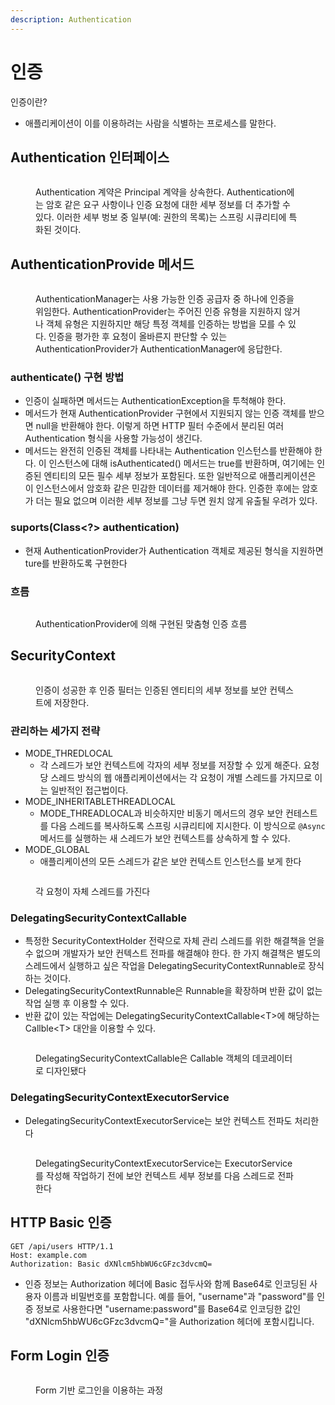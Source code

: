 ```yaml
---
description: Authentication
---
```


# 인증

인증이란?

* 애플리케이션이 이를 이용하려는 사람을 식별하는 프로세스를 말한다.

## Authentication 인터페이스

<figure><img src="../../../.gitbook/assets/image (16) (1) (1).png" alt=""><figcaption><p>Authentication 계약은 Principal 계약을 상속한다. Authentication에는 암호 같은 요구 사항이나 인증 요청에 대한 세부 정보를 더 추가할 수 있다. 이러한 세부 벙보 중 일부(예: 권한의 목록)는 스프링 시큐리티에 특화된 것이다.</p></figcaption></figure>

## AuthenticationProvide 메서드

<figure><img src="../../../.gitbook/assets/image (6) (1) (1) (1).png" alt=""><figcaption><p>AuthenticationManager는 사용 가능한 인증 공급자 중 하나에 인증을 위임한다. AuthenticationProvider는 주어진 인증 유형을 지원하지 않거나 객체 유형은 지원하지만 해당 특정 객체를 인증하는 방법을 모를 수 있다. 인증을 평가한 후 요청이 올바른지 판단할 수 있는 AuthenticationProvider가 AuthenticationManager에 응답한다.</p></figcaption></figure>

### authenticate() 구현 방법

* 인증이 실패하면 메서드는 AuthenticationException을 투척해야 한다.
* 메서드가 현재 AuthenticationProvider 구현에서 지원되지 않는 인증 객체를 받으면 null을 반환해야 한다. 이렇게 하면 HTTP 필터 수준에서 분리된 여러 Authentication 형식을 사용할 가능성이 생긴다.
* 메서드는 완전히 인증된 객체를 나타내는 Authentication 인스턴스를 반환해야 한다. 이 인스턴스에 대해 isAuthenticated() 메서드는 true를 반환하며, 여기에는 인증된 엔티티의 모든 필수 세부 정보가 포함된다. 또한 일반적으로 애플리케이션은 이 인스턴스에서 암호화 같은 민감한 데이터를 제거해야 한다. 인증한 후에는 암호가 더는 필요 없으며 이러한 세부 정보를 그냥 두면 원치 않게 유출될 우려가 있다.

### suports(Class\<?> authentication)

* 현재 AuthenticationProvider가 Authentication 객체로 제공된 형식을 지원하면 ture를 반환하도록 구현한다

### 흐름

<figure><img src="../../../.gitbook/assets/image (15).png" alt=""><figcaption><p>AuthenticationProvider에 의해 구현된 맞춤형 인증 흐름</p></figcaption></figure>

## SecurityContext

<figure><img src="../../../.gitbook/assets/image (10) (1) (1).png" alt=""><figcaption><p>인증이 성공한 후 인증 필터는 인증된 엔티티의 세부 정보를 보안 컨텍스트에 저장한다.</p></figcaption></figure>

### 관리하는 세가지 전략

* MODE\_THREDLOCAL
  * 각 스레드가 보안 컨텍스트에 각자의 세부 정보를 저장할 수 있게 해준다. 요청당 스레드 방식의 웹 애플리케이션에서는 각 요청이 개별 스레드를 가지므로 이는 일반적인 접근법이다.
* MODE\_INHERITABLETHREADLOCAL
  * MODE\_THREADLOCAL과 비슷하지만 비동기 메서드의 경우 보안 컨테스트를 다음 스레드를 복사하도록 스프링 시큐리티에 지시한다. 이 방식으로 `@Async` 메서드를 실행하는 새 스레드가 보안 컨텍스트를 상속하게 할 수 있다.
* MODE\_GLOBAL
  * 애플리케이션의 모든 스레드가 같은 보안 컨텍스트 인스턴스를 보게 한다

<figure><img src="../../../.gitbook/assets/image (1) (2).png" alt=""><figcaption><p>각 요청이 자체 스레드를 가진다</p></figcaption></figure>

### DelegatingSecurityContextCallable

* 특정한 SecurityContextHolder 전략으로 자체 관리 스레드를 위한 해결책을 얻을 수 없으며 개발자가 보안 컨텍스트 전파를 해결해야 한다. 한 가지 해결책은 별도의 스레드에서 실행하고 싶은 작업을 DelegatingSecurityContextRunnable로 장식하는 것이다.
* DelegatingSecurityContextRunnable은 Runnable을 확장하며 반환 값이 없는 작업 실행 후 이용할 수 있다.
* 반환 값이 있는 작업에는 DelegatingSecurityContextCallable\<T>에 해당하는 Callble\<T> 대안을 이용할 수 있다.

<figure><img src="../../../.gitbook/assets/image (12) (1).png" alt=""><figcaption><p>DelegatingSecurityContextCallable은 Callable 객체의 데코레이터로 디자인됐다</p></figcaption></figure>

### DelegatingSecurityContextExecutorService

* DelegatingSecurityContextExecutorService는 보안 컨텍스트 전파도 처리한다

<figure><img src="../../../.gitbook/assets/image (1) (1) (1).png" alt=""><figcaption><p>DelegatingSecurityContextExecutorService는 ExecutorService를 작성해 작업하기 전에 보안 컨텍스트 세부 정보를 다음 스레드로 전파한다</p></figcaption></figure>

## HTTP Basic 인증

```http
GET /api/users HTTP/1.1
Host: example.com
Authorization: Basic dXNlcm5hbWU6cGFzc3dvcmQ=
```

* 인증 정보는 Authorization 헤더에 Basic 접두사와 함께 Base64로 인코딩된 사용자 이름과 비밀번호를 포함합니다. 예를 들어, "username"과 "password"를 인증 정보로 사용한다면 "username:password"를 Base64로 인코딩한 값인 "dXNlcm5hbWU6cGFzc3dvcmQ="을 Authorization 헤더에 포함시킵니다.

## Form Login 인증

<figure><img src="../../../.gitbook/assets/image (3) (1) (1).png" alt=""><figcaption><p>Form 기반 로그인을 이용하는 과정</p></figcaption></figure>
